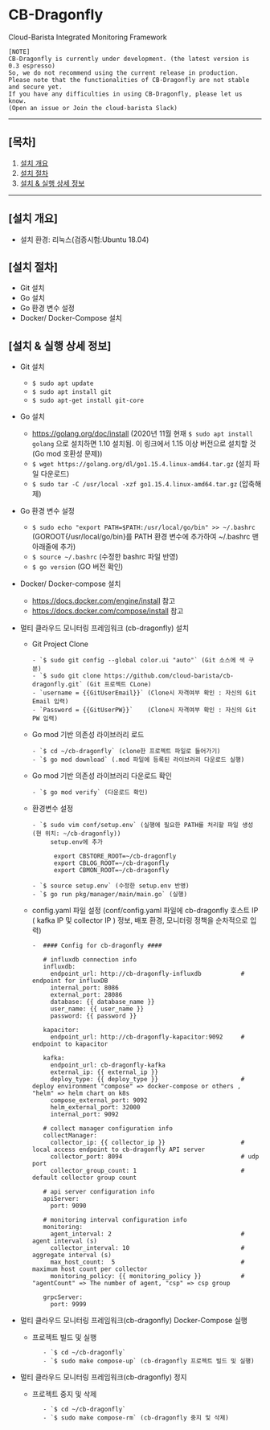 
# CB-Dragonfly
Cloud-Barista Integrated Monitoring Framework

```
[NOTE]
CB-Dragonfly is currently under development. (the latest version is 0.3 espresso)
So, we do not recommend using the current release in production.
Please note that the functionalities of CB-Dragonfly are not stable and secure yet.
If you have any difficulties in using CB-Dragonfly, please let us know.
(Open an issue or Join the cloud-barista Slack)
```

***

## [목차]

1. [설치 개요](#설치-개요)
2. [설치 절차](#설치-절차)
3. [설치 & 실행 상세 정보](#설치--실행-상세-정보)

***


## [설치 개요]
- 설치 환경: 리눅스(검증시험:Ubuntu 18.04)

## [설치 절차]
- Git 설치
- Go 설치
- Go 환경 변수 설정 
- Docker/ Docker-Compose 설치 


## [설치 & 실행 상세 정보]

- Git 설치
  - `$ sudo apt update`
  - `$ sudo apt install git`
  - `$ sudo apt-get install git-core`

- Go 설치
  - https://golang.org/doc/install 
  (2020년 11월 현재 `$ sudo apt install golang` 으로 설치하면 1.10 설치됨. 이 링크에서 1.15 이상 버전으로 설치할 것(Go mod 호환성 문제))
  - `$ wget https://golang.org/dl/go1.15.4.linux-amd64.tar.gz` (설치 파일 다운로드)
  - `$ sudo tar -C /usr/local -xzf go1.15.4.linux-amd64.tar.gz` (압축해제)
  
- Go 환경 변수 설정
  - `$ sudo echo "export PATH=$PATH:/usr/local/go/bin" >> ~/.bashrc` (GOROOT{/usr/local/go/bin}를 PATH 환경 변수에 추가하여 ~/.bashrc 맨 아래줄에 추가)
  - `$ source ~/.bashrc` (수정한 bashrc 파일 반영)
  - `$ go version` (GO 버전 확인)
  
 - Docker/ Docker-compose 설치
   - https://docs.docker.com/engine/install 참고
   - https://docs.docker.com/compose/install 참고
  
- 멀티 클라우드 모니터링 프레임워크 (cb-dragonfly) 설치

    - Git Project Clone

          - `$ sudo git config --global color.ui "auto"` (Git 소스에 색 구분)
          - `$ sudo git clone https://github.com/cloud-barista/cb-dragonfly.git` (Git 프로젝트 CLone)
          - `username = {{GitUserEmail}}` (Clone시 자격여부 확인 : 자신의 Git Email 입력)
          - `Password = {{GitUserPW}}`    (Clone시 자격여부 확인 : 자신의 Git PW 입력)
    
    - Go mod 기반 의존성 라이브러리 로드
          
          - `$ cd ~/cb-dragonfly` (clone한 프로젝트 파일로 들어가기)
          - `$ go mod download` (.mod 파일에 등록된 라이브러리 다운로드 실행)
    
    - Go mod 기반 의존성 라이브러리 다운로드 확인
    
          - `$ go mod verify` (다운로드 확인)
    
    - 환경변수 설정
          
          - `$ sudo vim conf/setup.env` (실행에 필요한 PATH를 처리할 파일 생성  (현 위치: ~/cb-dragonfly))
               setup.env에 추가
                
                export CBSTORE_ROOT=~/cb-dragonfly
                export CBLOG_ROOT=~/cb-dragonfly
                export CBMON_ROOT=~/cb-dragonfly
                
          - `$ source setup.env` (수정한 setup.env 반영)         
          - `$ go run pkg/manager/main/main.go` (실행)
    
    - config.yaml 파일 설정 (conf/config.yaml 파일에 cb-dragonfly 호스트 IP ( kafka IP 및 collector IP ) 정보, 배포 환경, 모니터링 정책을 순차적으로 입력)
          
          -  #### Config for cb-dragonfly ####
             
             # influxdb connection info
             influxdb:
               endpoint_url: http://cb-dragonfly-influxdb           # endpoint for influxDB
               internal_port: 8086
               external_port: 28086
               database: {{ database_name }}
               user_name: {{ user_name }}
               password: {{ password }}
             
             kapacitor:
               endpoint_url: http://cb-dragonfly-kapacitor:9092     # endpoint to kapacitor
             
             kafka:
               endpoint_url: cb-dragonfly-kafka
               external_ip: {{ external_ip }}
               deploy_type: {{ deploy_type }}                       # deploy environment "compose" => docker-compose or others , "helm" => helm chart on k8s
               compose_external_port: 9092
               helm_external_port: 32000
               internal_port: 9092
             
             # collect manager configuration info
             collectManager:
               collector_ip: {{ collector_ip }}                     # local access endpoint to cb-dragonfly API server
               collector_port: 8094                                 # udp port
               collector_group_count: 1                             # default collector group count
             
             # api server configuration info
             apiServer:
               port: 9090
             
             # monitoring interval configuration info
             monitoring:
               agent_interval: 2                                    # agent interval (s)
               collector_interval: 10                               # aggregate interval (s)
               max_host_count:  5                                   # maximum host count per collector
               monitoring_policy: {{ monitoring_policy }}           # "agentCount" => The number of agent, "csp" => csp group
             
             grpcServer:
               port: 9999


- 멀티 클라우드 모니터링 프레임워크(cb-dragonfly) Docker-Compose 실행

     - 프로젝트 빌드 및 실행 

              - `$ cd ~/cb-dragonfly`
              - `$ sudo make compose-up` (cb-dragonfly 프로젝트 빌드 및 실행)

- 멀티 클라우드 모니터링 프레임워크(cb-dragonfly) 정지

     - 프로젝트 중지 및 삭제 

              - `$ cd ~/cb-dragonfly`
              - `$ sudo make compose-rm` (cb-dragonfly 중지 및 삭제)
              
